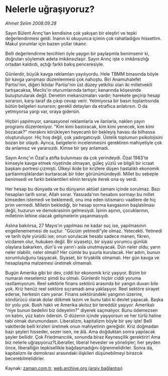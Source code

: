 # Nelerle uğraşıyoruz?

*Ahmet Selim 2008.09.28*

<tr><td class="metin" colspan="2" style="padding-top: 20px; padding-left: 5px; padding-right: 10px;">Sayın Bülent Arınç'tan kendisine çok yakışan bir eleştiri ve tepki değerlendirmesi geldi. İnanın ki okuyunca içimin çok rahatladığını hissettim. Makul yorumlar için bazen yollar tıkanır.</td></tr><tr><td class="metin" colspan="2" style="padding-top: 20px; padding-left: 5px; padding-right: 10px;"><p>Belli değerlendirme tercihleri öyle yaygın bir paylaşımla benimsenir ki, doğruları söylemek adeta imkânsızlaşır. Sayın Arınç işte o imkânsızlığı ortadan kaldırdı, açtığı farklı bakış penceresiyle. 
<p>Günlerdir, büyük kavga reklamları yayılıyordu. Hele TBMM binasında böyle bir kavga yarışması düzenlenmesi çok nahoştu. Biri Anamuhalefet Partisi'nin, diğeri İktidar Partisi'nin üst düzey yetkilisi olan iki milletvekili tartışacaksa, Meclis'in oturumlarında tartışır; kenarında köşesinde buluşturularak değil. Denetim mekanizmaları vardır; harekete geçirip hesap sorarsın, karşı taraf da çıkıp cevap verir. Yetmiyorsa bir basın toplantısında bütün belgeleri sunarsın; gerekli detayları da etraflıca anlatırsın. O da yetmiyorsa yargı var, oraya gidersin. 
<p>Hiçbiri yapılmıyor, sansasyonel reklamlarla ve ilanlarla, naklen yayın programı düzenleniyor. "Kim kimi bastıracak, kim kimi yenecek, kim kimi bozacak?" merakını körükleyen heyecanlı bir bekleyiş havası da bilhassa oluşturuluyor. Hiç hoş değil, çok yadırgatıcıydı. Üstelik toplumun psikolojisini bozan bir olaydı. Ayrıca, belgelerin incelenmesini gerektiren mahiyetiyle çok da anlamsız ve yararsızdı. Kimse bir şey anlamadı. 
<p>Sayın Arınç'ın Özal'a atıfta bulunması da çok yerindeydi. Özal 1983'te kimseyle kavga etmek niyetinde olmayan, güleç yüzlü ve bilgili bir icraat başkanı portresi çizmişti. Ülkeyi ikide bir krizlere düşen hastalıklı ekonomik şartlanmışlıklardan kurtaracak bir lider görünümündeydi. Millet bu sebeple benimsedi ve farklı beklentileri elinin tersiyle iterek ona oy verdi.
<p>Her hesap bu dünyada ve bu dünyanın aktüel zamanı içinde sorulmaz. Bazı hesapları tarih sorar, Allah sorar. Yassıada'nın hesabını sormayı bu millet kimseden istemedi ve beklemedi, onu ima eden istismarcı vaatlere de hiç prim vermedi. Milletin beklediği, bir hesap sorma kavgasının başlatılması değil, huzurun ve demokrasinin gelmesiydi. İşinin aşının, çocuklarının, milletinin lehine olacak gelişmelerin yaşanmasıydı.
<p>Aslına bakılırsa, 27 Mayıs'ın yapılması ne kadar suç ise, yapılmasının engellenememesi de suçtur. "Gücüm yetmedi"yle olmaz. Yetecekti. Yetmedi ve tarih öyle yürüdü ise; onun sorulacak hesabı sadece manen, fikren, vicdanen olur, hukuken değil. Bir siyasetçi, bir siyasi yorumcu günlük olaylara bakarken, dün'ü ve yarın'ı asla unutmayacak. Dün neler oldu; yarın neler olabilir, neler olmalı? Her cümle bu şuurla kurulacak. Her adım, bunun sorumluluğunu taşıyacak. Siyaset, bir tiryakilik olmamalı. Her gün kavga ve hesaplaşma malzemesi üretmek olmamalı.
<p>Bugün Amerika gibi bir dev, ciddi bir ekonomik kriz yaşıyor. Bizim bir numaralı meselemiz şimdi bu olmalı. Günlerdir hiçbir ciddi yoruma rastlamıyorum. Reel sektörle finans sektörü arasında bir yangın duvarı bile yok. Kriz henüz reel sektöre sıçramadı ama yaklaşıyor. Reel sektöre sirayet ederse, herkesin canı yanar. Finans sektöründeki yangının üzerine, söndürücü olarak dolar dökmek lazım ve bunu tabii ki devlet yapacak. Başka bir yolu yok. Bush haklı ve Amerika akılsız bir tereddüt yaşıyor. Amerikalı "niye bunun bedelini biz ödeyelim?" diyerek saçmalıyor. Bunu ödemezsen on katını, yüz katını ödersin. O düzenin içinde yaşıyorsun ve her türlü haline tabi olmak durumundasın. Liberalizm, kapitalizm böyle bir şey işte! Belli vakitlerde belli krizleri üretmek onun mahiyetinin gereğidir. Kriz doğmadan bazı şeyleri hisseder, sezer isen, ne âlâ. Ama doğduktan sonra yapılacak şeyler bellidir. Çok Friedmancılık, sonunda biraz Keynesçilik gerektirir! Ama biz nelerle uğraşıyoruz?Liberaller, liberal hevesler ve yönelişler; her şeyden önce, liberalliğin tepkisellikle bağdaşmadığını öğrenmelidirler. Sonra da, kapitalizm ile demokrasi arasındaki ilişkileri düşünebilmeyi birazcık becerebilmelidirler.<br/></p></p></p></p></p></p></p></td></tr>

Kaynak: [zaman.com.tr](http://zaman.com.tr/yazar.do?yazino=743462), [web.archive.org (arşiv bağlantısı)](http://web.archive.org/web/20081022191024/http://www.zaman.com.tr:80/yazar.do?yazino=743462)

